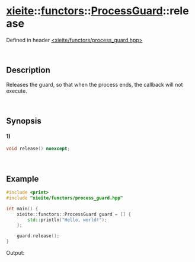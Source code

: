 # [xieite](../../../../../xieite.md)\:\:[functors](../../../../../functors.md)\:\:[ProcessGuard](../../../process_guard.md)\:\:release
Defined in header [<xieite/functors/process_guard.hpp>](../../../../../../include/xieite/functors/process_guard.hpp)

&nbsp;

## Description
Releases the guard, so that when the process ends, the callback will not execute.

&nbsp;

## Synopsis
#### 1)
```cpp
void release() noexcept;
```

&nbsp;

## Example
```cpp
#include <print>
#include "xieite/functors/process_guard.hpp"

int main() {
    xieite::functors::ProcessGuard guard = [] {
        std::println("Hello, world!");
    };

    guard.release();
}
```
Output:
```
```

